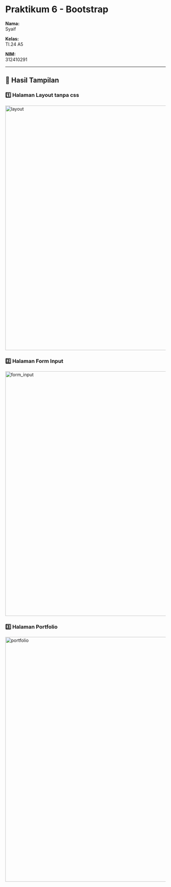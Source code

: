 # Praktikum 6 - Bootstrap

**Nama:**  
Syaif  

**Kelas:**  
TI.24 A5 

**NIM:**  
312410291

---

## 🔹 Hasil Tampilan

### 1️⃣ Halaman Layout tanpa css
<img width="1366" height="768" alt="layout" src="https://github.com/user-attachments/assets/722909d9-f25e-4e90-82d7-152573ec29a4" />

### 2️⃣ Halaman Form Input
<img width="1366" height="768" alt="form_input" src="https://github.com/user-attachments/assets/575415bf-4552-44a8-973d-4eada2383a5f" />

### 3️⃣ Halaman Portfolio
<img width="1366" height="768" alt="portfolio" src="https://github.com/user-attachments/assets/4050fc10-6ebe-4ba0-8603-363a7b051f74" />
